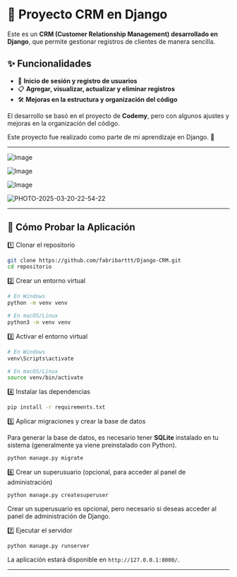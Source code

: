 # 📌 Proyecto CRM en Django

Este es un **CRM (Customer Relationship Management) desarrollado en Django**, que permite gestionar registros de clientes de manera sencilla.

## ✨ Funcionalidades

- 🔐 **Inicio de sesión y registro de usuarios**
- 📋 **Agregar, visualizar, actualizar y eliminar registros**
- 🛠️ **Mejoras en la estructura y organización del código**

El desarrollo se basó en el proyecto de **Codemy**, pero con algunos ajustes y mejoras en la organización del código.

Este proyecto fue realizado como parte de mi aprendizaje en Django. 🚀

---

![Image](https://github.com/user-attachments/assets/c2d57e92-bb11-4296-b584-7cd394a5535d)

![Image](https://github.com/user-attachments/assets/0d0844b6-9b3c-4bcc-8ddf-5bca1cac7b62)

![Image](https://github.com/user-attachments/assets/16942480-018f-4e62-a0db-023b1d501bd0)

![PHOTO-2025-03-20-22-54-22](https://github.com/user-attachments/assets/d67843b9-5b0f-4fae-a2c2-66319f0153e6)

---

## 🚀 Cómo Probar la Aplicación

1️⃣ Clonar el repositorio

```sh
git clone https://github.com/fabribarttt/Django-CRM.git
cd repositorio
```

2️⃣ Crear un entorno virtual

```sh
# En Windows
python -m venv venv

# En macOS/Linux
python3 -m venv venv
```

3️⃣ Activar el entorno virtual

```sh
# En Windows
venv\Scripts\activate

# En macOS/Linux
source venv/bin/activate
```

4️⃣ Instalar las dependencias

```sh
pip install -r requirements.txt
```

5️⃣ Aplicar migraciones y crear la base de datos

Para generar la base de datos, es necesario tener **SQLite** instalado en tu sistema (generalmente ya viene preinstalado con Python).

```sh
python manage.py migrate
```

6️⃣ Crear un superusuario (opcional, para acceder al panel de administración)

```sh
python manage.py createsuperuser
```

Crear un superusuario es opcional, pero necesario si deseas acceder al panel de administración de Django.

7️⃣ Ejecutar el servidor

```sh
python manage.py runserver
```

La aplicación estará disponible en `http://127.0.0.1:8000/`.

---
